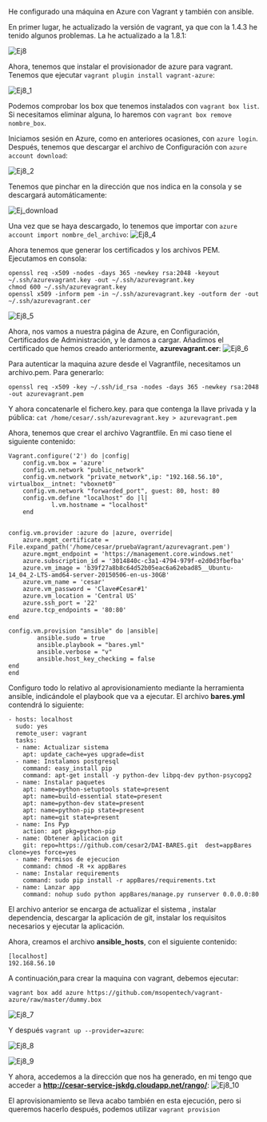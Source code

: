 He configurado una máquina en Azure con Vagrant y también con ansible.

En primer lugar, he actualizado la versión de vagrant, ya que con la 1.4.3 he tenido algunos problemas.
La he actualizado a la 1.8.1:

![Ej8](http://i1155.photobucket.com/albums/p543/cesypozo/Ejercicios%20tema%206/ejercicio8b_zpsutkodcmx.png)

Ahora, tenemos que instalar el provisionador de azure para vagrant.
Tenemos que ejecutar ```vagrant plugin install vagrant-azure```:

![Ej8_1](http://i1155.photobucket.com/albums/p543/cesypozo/Ejercicios%20tema%206/ej8_1_zpsidwkvlzs.png)

Podemos comprobar los box que tenemos instalados con ```vagrant box list```.
Si necesitamos eliminar alguna, lo haremos con ```vagrant box remove nombre_box```.

Iniciamos sesión en Azure, como en anteriores ocasiones, con ```azure login```. Después, tenemos que descargar
el archivo de Configuración con ```azure account download```:

![Ej8_2](http://i1155.photobucket.com/albums/p543/cesypozo/Ejercicios%20tema%206/ej8_2_zps6jnktmo5.png)

Tenemos que pinchar en la dirección que nos indica en la consola y se descargará automáticamente:

![Ej_download](http://i1155.photobucket.com/albums/p543/cesypozo/Ejercicios%20tema%206/ejercicio8b_4_zpshisryeu3.png)

Una vez que se haya descargado, lo tenemos que importar con ```azure account import nombre_del_archivo```:
![Ej8_4](http://i1155.photobucket.com/albums/p543/cesypozo/Ejercicios%20tema%206/ej8_4_zps6s9h9c7w.png)

Ahora tenemos que generar los certificados y los archivos PEM.
Ejecutamos en consola:
```
openssl req -x509 -nodes -days 365 -newkey rsa:2048 -keyout ~/.ssh/azurevagrant.key -out ~/.ssh/azurevagrant.key
chmod 600 ~/.ssh/azurevagrant.key
openssl x509 -inform pem -in ~/.ssh/azurevagrant.key -outform der -out ~/.ssh/azurevagrant.cer
```
![Ej8_5](http://i1155.photobucket.com/albums/p543/cesypozo/Ejercicios%20tema%206/ej8_5_zpsek1cuigl.png)

Ahora, nos vamos a nuestra página de Azure, en Configuración, Certificados de Administración, y le damos a cargar.
Añadimos el certificado que hemos creado anteriormente, **azurevagrant.cer**:
![Ej8_6](http://i1155.photobucket.com/albums/p543/cesypozo/Ejercicios%20tema%206/ejercicio8b_10_zps58cmljcw.png)


Para autenticar la maquina azure desde el Vagrantfile, necesitamos un archivo.pem. Para generarlo:

```openssl req -x509 -key ~/.ssh/id_rsa -nodes -days 365 -newkey rsa:2048 -out azurevagrant.pem```

Y ahora concatenarle el fichero.key. para que contenga la llave privada y la pública:
```cat /home/cesar/.ssh/azurevagrant.key > azurevagrant.pem ```

Ahora, tenemos que crear el archivo Vagrantfile. En mi caso tiene el siguiente contenido:
```
Vagrant.configure('2') do |config|
    config.vm.box = 'azure'
    config.vm.network "public_network"
    config.vm.network "private_network",ip: "192.168.56.10", virtualbox__intnet: "vboxnet0"
    config.vm.network "forwarded_port", guest: 80, host: 80
    config.vm.define "localhost" do |l|
            l.vm.hostname = "localhost"
    end


config.vm.provider :azure do |azure, override| 
    azure.mgmt_certificate = File.expand_path('/home/cesar/pruebaVagrant/azurevagrant.pem') 
    azure.mgmt_endpoint = 'https://management.core.windows.net'
    azure.subscription_id = '3014840c-c3a1-4794-979f-e2d0d3fbefba'
    azure.vm_image = 'b39f27a8b8c64d52b05eac6a62ebad85__Ubuntu-14_04_2-LTS-amd64-server-20150506-en-us-30GB'
    azure.vm_name = 'cesar' 
    azure.vm_password = 'Clave#Cesar#1'
    azure.vm_location = 'Central US' 
    azure.ssh_port = '22'
    azure.tcp_endpoints = '80:80'
end

config.vm.provision "ansible" do |ansible|
        ansible.sudo = true
        ansible.playbook = "bares.yml"
        ansible.verbose = "v"
        ansible.host_key_checking = false
end
end
```

Configuro todo lo relativo al aprovisionamiento mediante la herramienta ansible, indicándole el playbook que va a ejecutar.
El archivo **bares.yml** contendrá lo siguiente:
```
- hosts: localhost
  sudo: yes
  remote_user: vagrant
  tasks:
  - name: Actualizar sistema 
    apt: update_cache=yes upgrade=dist
  - name: Instalamos postgresql
    command: easy_install pip
    command: apt-get install -y python-dev libpq-dev python-psycopg2    
  - name: Instalar paquetes
    apt: name=python-setuptools state=present
    apt: name=build-essential state=present
    apt: name=python-dev state=present
    apt: name=python-pip state=present
    apt: name=git state=present
  - name: Ins Pyp
    action: apt pkg=python-pip
  - name: Obtener aplicacion git
    git: repo=https://github.com/cesar2/DAI-BARES.git  dest=appBares clone=yes force=yes
  - name: Permisos de ejecucion
    command: chmod -R +x appBares
  - name: Instalar requirements
    command: sudo pip install -r appBares/requirements.txt
  - name: Lanzar app
    command: nohup sudo python appBares/manage.py runserver 0.0.0.0:80
```


El archivo anterior se encarga de actualizar el sistema , instalar dependencia, descargar la aplicación de git, instalar los requisitos necesarios y ejecutar la aplicación.

Ahora, creamos el archivo **ansible_hosts**, con el siguiente contenido:
```
[localhost]
192.168.56.10
```

A continuación,para crear la maquina con vagrant, debemos ejecutar:

```vagrant box add azure https://github.com/msopentech/vagrant-azure/raw/master/dummy.box```

![Ej8_7](http://i1155.photobucket.com/albums/p543/cesypozo/Ejercicios%20tema%206/ej8_7_zpstpzmpdya.png)

Y después ```vagrant up --provider=azure```:

![Ej8_8](http://i1155.photobucket.com/albums/p543/cesypozo/Ejercicios%20tema%206/ej8_8_zps466ndig2.png)

![Ej8_9](http://i1155.photobucket.com/albums/p543/cesypozo/Ejercicios%20tema%206/ejercicio8b_16_zpsysckmonk.png)

Y ahora, accedemos a la dirección que nos ha generado, en mi tengo que acceder a **http://cesar-service-jskdg.cloudapp.net/rango/**:
![Ej8_10](http://i1155.photobucket.com/albums/p543/cesypozo/Ejercicios%20tema%206/ej8_10_zpsxi7zkbno.png)

El aprovisionamiento se lleva acabo también en esta ejecución, pero si queremos hacerlo después, podemos utilizar
```vagrant provision```





